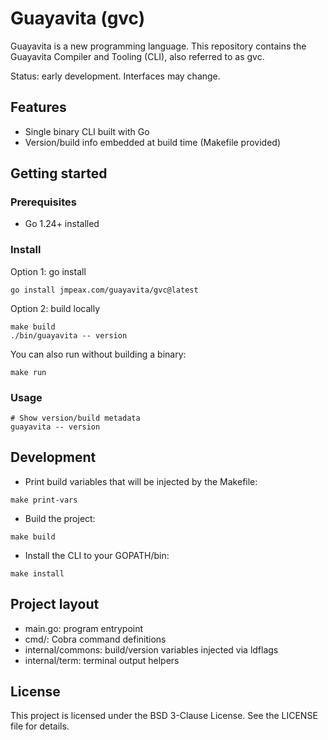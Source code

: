 # Guayavita (gvc)

Guayavita is a new programming language. This repository contains the Guayavita Compiler and Tooling (CLI), also referred to as gvc.

Status: early development. Interfaces may change.

## Features
- Single binary CLI built with Go
- Version/build info embedded at build time (Makefile provided)

## Getting started

### Prerequisites
- Go 1.24+ installed

### Install
Option 1: go install

```
go install jmpeax.com/guayavita/gvc@latest
```

Option 2: build locally

```
make build
./bin/guayavita -- version
```

You can also run without building a binary:

```
make run
```

### Usage

```
# Show version/build metadata
guayavita -- version
```

## Development

- Print build variables that will be injected by the Makefile:

```
make print-vars
```

- Build the project:

```
make build
```

- Install the CLI to your GOPATH/bin:

```
make install
```

## Project layout
- main.go: program entrypoint
- cmd/: Cobra command definitions
- internal/commons: build/version variables injected via ldflags
- internal/term: terminal output helpers

## License
This project is licensed under the BSD 3-Clause License. See the LICENSE file for details.
